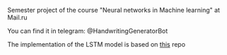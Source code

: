 Semester project of the course "Neural networks in Machine learning" at Mail.ru

You can find it in telegram: @HandwritingGeneratorBot

The implementation of the LSTM model is based on [this](https://github.com/swechhachoudhary/Handwriting-synthesis) repo
